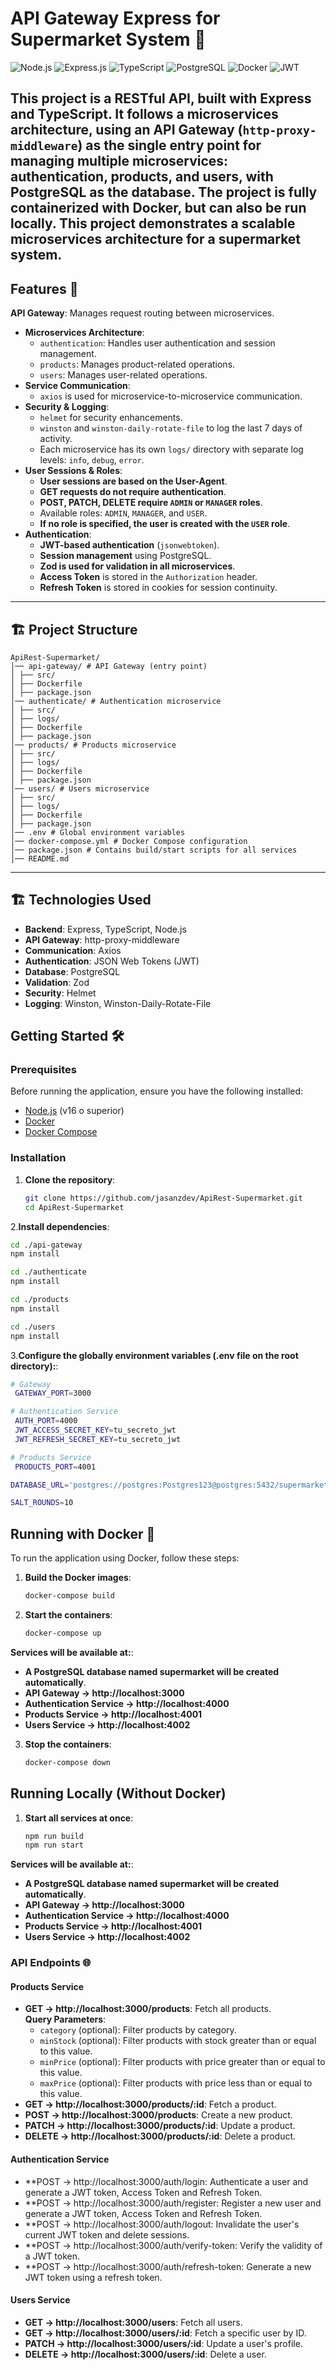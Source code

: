 # API Gateway Express for Supermarket System 🛒

![Node.js](https://img.shields.io/badge/Node.js-339933?logo=node.js&logoColor=white)
![Express.js](https://img.shields.io/badge/Express.js-000000?logo=express&logoColor=white)
![TypeScript](https://img.shields.io/badge/TypeScript-3178C6?logo=typescript&logoColor=white)
![PostgreSQL](https://img.shields.io/badge/PostgreSQL-316192?logo=postgresql&logoColor=white)
![Docker](https://img.shields.io/badge/Docker-2496ED?logo=docker&logoColor=white)
![JWT](https://img.shields.io/badge/JWT-000000?logo=json-web-tokens&logoColor=white)

This project is a **RESTful API**, built with **Express and TypeScript**. It follows a **microservices architecture**, using an **API Gateway** (`http-proxy-middleware`) as the single entry point for managing multiple microservices: **authentication, products, and users**, with **PostgreSQL** as the database.
The project is **fully containerized with Docker**, but can also be run locally. This project demonstrates a scalable microservices architecture for a supermarket system.
---

## Features 🚀

**API Gateway**: Manages request routing between microservices.  
- **Microservices Architecture**:
  - `authentication`: Handles user authentication and session management.
  - `products`: Manages product-related operations.
  - `users`: Manages user-related operations.
- **Service Communication**:
  - `axios` is used for microservice-to-microservice communication. 
- **Security & Logging**:
  - `helmet` for security enhancements.  
  - `winston` and `winston-daily-rotate-file` to log the last 7 days of activity.  
  - Each microservice has its own `logs/` directory with separate log levels: `info`, `debug`, `error`.  
- **User Sessions & Roles**:
  - **User sessions are based on the User-Agent**.  
  - **GET requests do not require authentication**.  
  - **POST, PATCH, DELETE require `ADMIN` or `MANAGER` roles**.  
  - Available roles: `ADMIN`, `MANAGER`, and `USER`.  
  - **If no role is specified, the user is created with the `USER` role**.  
- **Authentication**:
  - **JWT-based authentication** (`jsonwebtoken`).  
  - **Session management** using PostgreSQL.  
  - **Zod is used for validation in all microservices**.  
  - **Access Token** is stored in the `Authorization` header.  
  - **Refresh Token** is stored in cookies for session continuity.   

---
## 🏗️ Project Structure 
```
ApiRest-Supermarket/
│── api-gateway/ # API Gateway (entry point)
│ ├── src/
│ ├── Dockerfile
│ ├── package.json
│── authenticate/ # Authentication microservice
│ ├── src/
│ ├── logs/
│ ├── Dockerfile
│ ├── package.json
│── products/ # Products microservice
│ ├── src/
│ ├── logs/
│ ├── Dockerfile
│ ├── package.json
│── users/ # Users microservice
│ ├── src/
│ ├── logs/
│ ├── Dockerfile
│ ├── package.json
│── .env # Global environment variables
│── docker-compose.yml # Docker Compose configuration
│── package.json # Contains build/start scripts for all services
│── README.md
```
---
## 🏗️ Technologies Used

- **Backend**: Express, TypeScript, Node.js
- **API Gateway**: http-proxy-middleware
- **Communication**: Axios
- **Authentication**: JSON Web Tokens (JWT)
- **Database**: PostgreSQL
- **Validation**: Zod
- **Security**: Helmet
- **Logging**: Winston, Winston-Daily-Rotate-File

## Getting Started 🛠️

### Prerequisites

Before running the application, ensure you have the following installed:

- [Node.js](https://nodejs.org/) (v16 o superior)
- [Docker](https://www.docker.com/)
- [Docker Compose](https://docs.docker.com/compose/)

### Installation

1. **Clone the repository**:

   ```bash
   git clone https://github.com/jasanzdev/ApiRest-Supermarket.git
   cd ApiRest-Supermarket

2.**Install dependencies**:

   ```bash
   cd ./api-gateway
   npm install

   cd ./authenticate
   npm install

   cd ./products
   npm install

   cd ./users
   npm install
   ```

3.**Configure the globally environment variables (.env file on the root directory):**:
   ```bash
  # Gateway
    GATEWAY_PORT=3000

  # Authentication Service
    AUTH_PORT=4000
    JWT_ACCESS_SECRET_KEY=tu_secreto_jwt
    JWT_REFRESH_SECRET_KEY=tu_secreto_jwt

  # Products Service
    PRODUCTS_PORT=4001

  DATABASE_URL='postgres://postgres:Postgres123@postgres:5432/supermarket'

  SALT_ROUNDS=10
```

## Running with Docker 🐳
To run the application using Docker, follow these steps:

1. **Build the Docker images**:
   ```bash
   docker-compose build
   ```
   
2. **Start the containers**:
   ```bash
   docker-compose up

**Services will be available at:**:
- **A PostgreSQL database named supermarket will be created automatically**.
- **API Gateway → http://localhost:3000**
- **Authentication Service → http://localhost:4000**
- **Products Service → http://localhost:4001**
- **Users Service → http://localhost:4002**
   
3. **Stop the containers**:
    ```bash
   docker-compose down

## Running Locally (Without Docker)

1. **Start all services at once**:
   ```bash
   npm run build
   npm run start
   
**Services will be available at:**:
- **A PostgreSQL database named supermarket will be created automatically**.
- **API Gateway → http://localhost:3000**
- **Authentication Service → http://localhost:4000**
- **Products Service → http://localhost:4001**
- **Users Service → http://localhost:4002**


### API Endpoints 🌐
#### Products Service

- **GET → http://localhost:3000/products**: Fetch all products.  
  **Query Parameters**:
  - `category` (optional): Filter products by category.  
  - `minStock` (optional): Filter products with stock greater than or equal to this value.  
  - `minPrice` (optional): Filter products with price greater than or equal to this value.  
  - `maxPrice` (optional): Filter products with price less than or equal to this value.  
- **GET → http://localhost:3000/products/:id**: Fetch a product.
- **POST → http://localhost:3000/products**: Create a new product.
- **PATCH → http://localhost:3000/products/:id**: Update a product.
- **DELETE → http://localhost:3000/products/:id**: Delete a product.

#### Authentication Service
- **POST → http://localhost:3000/auth/login: Authenticate a user and generate a JWT token, Access Token and Refresh Token.  
- **POST → http://localhost:3000/auth/register: Register a new user and generate a JWT token, Access Token and Refresh Token.
- **POST → http://localhost:3000/auth/logout: Invalidate the user's current JWT token and delete sessions.
- **POST → http://localhost:3000/auth/verify-token: Verify the validity of a JWT token.
- **POST → http://localhost:3000/auth/refresh-token: Generate a new JWT token using a refresh token.
  
#### Users Service
- **GET → http://localhost:3000/users**: Fetch all users.
- **GET → http://localhost:3000/users/:id**: Fetch a specific user by ID.
- **PATCH → http://localhost:3000/users/:id**: Update a user's profile.
- **DELETE → http://localhost:3000/users/:id**: Delete a user.
